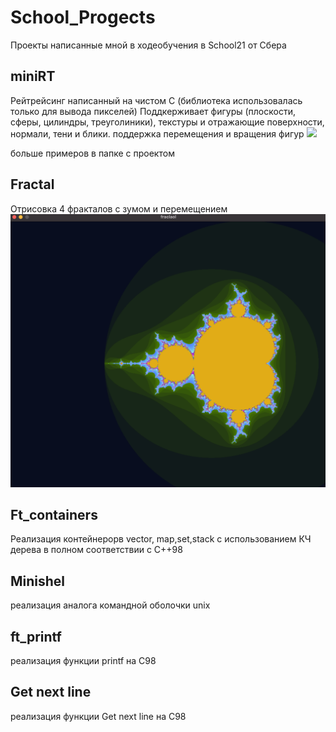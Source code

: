 # School_Progects
Проекты написанные мной в ходеобучения в School21 от Сбера

## miniRT 
Рейтрейсинг написанный на чистом С (библиотека использовалась только для вывода пикселей)
Поддкерживает фигуры (плоскости, сферы, цилиндры, треуголиники), текстуры и отражающие поверхности, нормали, тени и блики.
поддержка перемещения и вращения фигур
![](mirror.png)

больше примеров в папке с проектом
## Fractal 
Отрисовка 4 фракталов с зумом и перемещением
![](fractal.png)

## Ft_containers
Реализация контейнерорв vector, map,set,stack с использованием КЧ дерева в полном соответствии с C++98

## Minishel
реализация аналога командной оболочки unix

##  ft_printf
реализация функции printf на C98
## Get next line
реализация функции Get next line на C98

 

